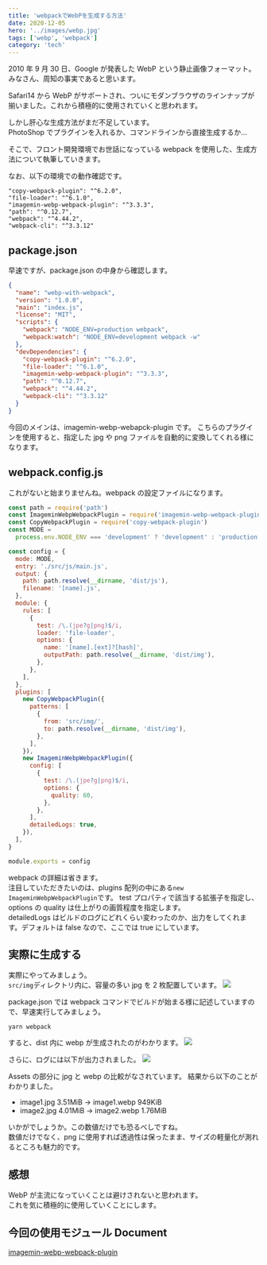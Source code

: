 ```yaml
---
title: 'webpackでWebPを生成する方法'
date: 2020-12-05
hero: '../images/webp.jpg'
tags: ['webp', 'webpack']
category: 'tech'
---
```


2010 年 9 月 30 日、Google が発表した WebP という静止画像フォーマット。  
みなさん、周知の事実であると思います。

Safari14 から WebP がサポートされ、ついにモダンブラウザのラインナップが揃いました。これから積極的に使用されていくと思われます。

しかし肝心な生成方法がまだ不足しています。  
PhotoShop でプラグインを入れるか、コマンドラインから直接生成するか...

そこで、フロント開発環境でお世話になっている webpack を使用した、生成方法について執筆していきます。

なお、以下の環境での動作確認です。

```
"copy-webpack-plugin": "^6.2.0",
"file-loader": "^6.1.0",
"imagemin-webp-webpack-plugin": "^3.3.3",
"path": "^0.12.7",
"webpack": "^4.44.2",
"webpack-cli": "^3.3.12"
```

## package.json

早速ですが、package.json の中身から確認します。

```json
{
  "name": "webp-with-webpack",
  "version": "1.0.0",
  "main": "index.js",
  "license": "MIT",
  "scripts": {
    "webpack": "NODE_ENV=production webpack",
    "webpack:watch": "NODE_ENV=development webpack -w"
  },
  "devDependencies": {
    "copy-webpack-plugin": "^6.2.0",
    "file-loader": "^6.1.0",
    "imagemin-webp-webpack-plugin": "^3.3.3",
    "path": "^0.12.7",
    "webpack": "^4.44.2",
    "webpack-cli": "^3.3.12"
  }
}
```

今回のメインは、imagemin-webp-webapck-plugin です。
こちらのプラグインを使用すると、指定した jpg や png ファイルを自動的に変換してくれる様になります。

## webpack.config.js

これがないと始まりませんね。webpack の設定ファイルになります。

```js
const path = require('path')
const ImageminWebpWebpackPlugin = require('imagemin-webp-webpack-plugin')
const CopyWebpackPlugin = require('copy-webpack-plugin')
const MODE =
  process.env.NODE_ENV === 'development' ? 'development' : 'production'

const config = {
  mode: MODE,
  entry: './src/js/main.js',
  output: {
    path: path.resolve(__dirname, 'dist/js'),
    filename: '[name].js',
  },
  module: {
    rules: [
      {
        test: /\.(jpe?g|png)$/i,
        loader: 'file-loader',
        options: {
          name: '[name].[ext]?[hash]',
          outputPath: path.resolve(__dirname, 'dist/img'),
        },
      },
    ],
  },
  plugins: [
    new CopyWebpackPlugin({
      patterns: [
        {
          from: 'src/img/',
          to: path.resolve(__dirname, 'dist/img'),
        },
      ],
    }),
    new ImageminWebpWebpackPlugin({
      config: [
        {
          test: /\.(jpe?g|png)$/i,
          options: {
            quality: 60,
          },
        },
      ],
      detailedLogs: true,
    }),
  ],
}

module.exports = config
```

webpack の詳細は省きます。  
注目していただきたいのは、plugins 配列の中にある`new ImageminWebpWebpackPlugin`です。
test プロパティで該当する拡張子を指定し、options の quality は仕上がりの画質程度を指定します。  
detailedLogs はビルドのログにどれくらい変わったのか、出力をしてくれます。デフォルトは false なので、ここでは true にしています。

## 実際に生成する

実際にやってみましょう。  
`src/img`ディレクトリ内に、容量の多い jpg を 2 枚配置しています。
![](directory.png)

package.json では webpack コマンドでビルドが始まる様に記述していますので、早速実行してみましょう。

```shell
yarn webpack
```

すると、dist 内に webp が生成されたのがわかります。
![](result.png)

さらに、ログには以下が出力されました。
![](result-log.png)

Assets の部分に jpg と webp の比較がなされています。
結果から以下のことがわかりました。

- image1.jpg 3.51MiB -> image1.webp 949KiB
- image2.jpg 4.01MiB -> image2.webp 1.76MiB

いかがでしょうか。この数値だけでも恐るべしですね。  
数値だけでなく、png に使用すれば透過性は保ったまま、サイズの軽量化が測れるところも魅力的です。

## 感想

WebP が主流になっていくことは避けされないと思われます。  
これを気に積極的に使用していくことにします。

## 今回の使用モジュール Document

[imagemin-webp-webpack-plugin](https://www.npmjs.com/package/imagemin-webp-webpack-plugin)
